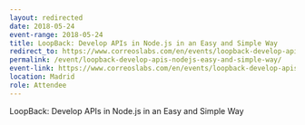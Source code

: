 ```yaml
---
layout: redirected
date: 2018-05-24
event-range: 2018-05-24
title: LoopBack: Develop APIs in Node.js in an Easy and Simple Way
redirect_to: https://www.correoslabs.com/en/events/loopback-develop-apis-nodejs-easy-and-simple-way
permalink: /event/loopback-develop-apis-nodejs-easy-and-simple-way/
event-link: https://www.correoslabs.com/en/events/loopback-develop-apis-nodejs-easy-and-simple-way
location: Madrid
role: Attendee
---
```

LoopBack: Develop APIs in Node.js in an Easy and Simple Way
